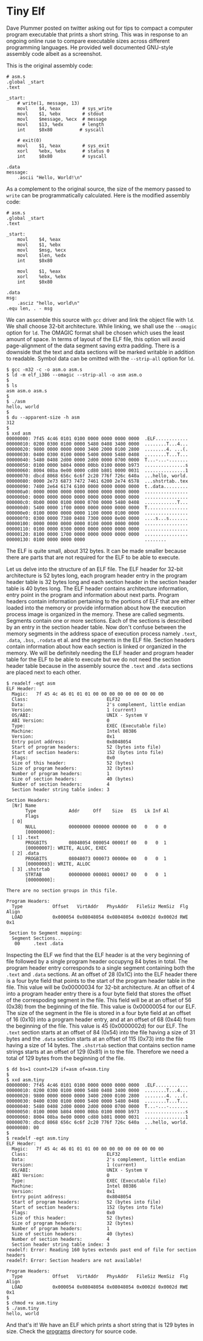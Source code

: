 # Tiny Elf

Dave Plummer posted on twitter asking out for tips to compact a computer program executable that prints a short string. This was in response to an ongoing online ruse to compare executable sizes across different programming languages. He provided well documented GNU-style assembly code albeit as a screenshot.

This is the original assembly code:

```assembly
# asm.s
.global _start
.text

_start:
    # write(1, message, 13)
    movl    $4, %eax        # sys_write
    movl    $1, %ebx        # stdout
    movl    $message, %ecx  # message
    movl    $13, %edx       # length
    int     $0x80          # syscall

    # exit(0)
    movl    $1, %eax        # sys_exit
    xorl    %ebx, %ebx      # status 0
    int     $0x80           # syscall

.data
message:
    .ascii "Hello, World!\n"
```

As a complement to the original source, the size of the memory passed to `write` can be programmatically calculated. Here is the modified assembly code:

```assembly
# asm.s
.global _start
.text

_start:
    movl    $4, %eax
    movl    $1, %ebx
    movl    $msg, %ecx
    movl    $len, %edx
    int     $0x80

    movl    $1, %eax
    xorl    %ebx, %ebx
    int     $0x80

.data
msg:
    .asciz "hello, world\n"
.equ len, . - msg
```

We can assemble this source with `gcc` driver and link the object file with `ld`. We shall choose 32-bit architecture. While linking, we shall use the `--omagic` option for `ld`. The OMAGIC format shall be chosen which uses the least amount of space. In terms of layout of the ELF file, this option will avoid page-alignment of the data segment saving extra padding. There is a downside that the text and data sections will be marked writable in addition to readable. Symbol data can be omitted with the `--strip-all` option for `ld`.

```
$ gcc -m32 -c -o asm.o asm.s
$ ld -m elf_i386 --omagic --strip-all -o asm asm.o
$
$ ls
asm asm.o asm.s
$
$ ./asm
hello, world
$
$ du --apparent-size -h asm
312
$
$ xxd asm
00000000: 7f45 4c46 0101 0100 0000 0000 0000 0000  .ELF............
00000010: 0200 0300 0100 0000 5480 0408 3400 0000  ........T...4...
00000020: 9800 0000 0000 0000 3400 2000 0100 2800  ........4. ...(.
00000030: 0400 0300 0100 0000 5400 0000 5480 0408  ........T...T...
00000040: 5480 0408 2d00 0000 2d00 0000 0700 0000  T...-...-.......
00000050: 0100 0000 b804 0000 00bb 0100 0000 b973  ...............s
00000060: 8004 08ba 0e00 0000 cd80 b801 0000 0031  ...............1
00000070: dbcd 8068 656c 6c6f 2c20 776f 726c 640a  ...hello, world.
00000080: 0000 2e73 6873 7472 7461 6200 2e74 6578  ...shstrtab..tex
00000090: 7400 2e64 6174 6100 0000 0000 0000 0000  t..data.........
000000a0: 0000 0000 0000 0000 0000 0000 0000 0000  ................
000000b0: 0000 0000 0000 0000 0000 0000 0000 0000  ................
000000c0: 0b00 0000 0100 0000 0700 0000 5480 0408  ............T...
000000d0: 5400 0000 1f00 0000 0000 0000 0000 0000  T...............
000000e0: 0100 0000 0000 0000 1100 0000 0100 0000  ................
000000f0: 0300 0000 7380 0408 7300 0000 0e00 0000  ....s...s.......
00000100: 0000 0000 0000 0000 0100 0000 0000 0000  ................
00000110: 0100 0000 0300 0000 0000 0000 0000 0000  ................
00000120: 8100 0000 1700 0000 0000 0000 0000 0000  ................
00000130: 0100 0000 0000 0000                      ........
```

The ELF is quite small, about 312 bytes. It can be made smaller because there are parts that are not required for the ELF to be able to execute. 

Let us delve into the structure of an ELF file. The ELF header for 32-bit architecture is 52 bytes long, each program header entry in the program header table is 32 bytes long and each section header in the section header table is 40 bytes long. The ELF header contains architecture information, entry point in the program and information about next parts. Program headers contain information pertaining to the portions of ELF that are either loaded into the memory or provide information about how the execution process image is organized in the memory. These are called segments. Segments contain one or more sections. Each of the sections is described by an entry in the section header table. Now don't confuse between the memory segments in the address space of execution process namely `.text`, `.data`, `.bss`, `.rodata` et al. and the segments in the ELF file. Section headers contain information about how each section is linked or organized in the memory. We will be definitely needing the ELF header and program header table for the ELF to be able to execute but we do not need the section header table because in the assembly source the `.text` and `.data` sections are placed next to each other.

```
$ readelf -egt asm
ELF Header:
  Magic:   7f 45 4c 46 01 01 01 00 00 00 00 00 00 00 00 00 
  Class:                             ELF32
  Data:                              2's complement, little endian
  Version:                           1 (current)
  OS/ABI:                            UNIX - System V
  ABI Version:                       0
  Type:                              EXEC (Executable file)
  Machine:                           Intel 80386
  Version:                           0x1
  Entry point address:               0x8048054
  Start of program headers:          52 (bytes into file)
  Start of section headers:          152 (bytes into file)
  Flags:                             0x0
  Size of this header:               52 (bytes)
  Size of program headers:           32 (bytes)
  Number of program headers:         1
  Size of section headers:           40 (bytes)
  Number of section headers:         4
  Section header string table index: 3

Section Headers:
  [Nr] Name
       Type            Addr     Off    Size   ES   Lk Inf Al
       Flags
  [ 0] 
       NULL            00000000 000000 000000 00   0   0  0
       [00000000]: 
  [ 1] .text
       PROGBITS        08048054 000054 00001f 00   0   0  1
       [00000007]: WRITE, ALLOC, EXEC
  [ 2] .data
       PROGBITS        08048073 000073 00000e 00   0   0  1
       [00000003]: WRITE, ALLOC
  [ 3] .shstrtab
       STRTAB          00000000 000081 000017 00   0   0  1
       [00000000]: 

There are no section groups in this file.

Program Headers:
  Type           Offset   VirtAddr   PhysAddr   FileSiz MemSiz  Flg Align
  LOAD           0x000054 0x08048054 0x08048054 0x0002d 0x0002d RWE 0x1

 Section to Segment mapping:
  Segment Sections...
   00     .text .data 
```

Inspecting the ELF we find that the ELF header is at the very beginning of file followed by a single program header occupyng 84 bytes in total. The program header entry corresponds to a single segment containing both the `.text` and `.data` sections. At an offset of 28 (0x1C) into the ELF header there is a four byte field that points to the start of the program header table in the file. This value will be 0x00000034 for 32-bit architecture. At an offset of 4 into a program header entry there is a four byte field that stores the offset of the correspoding segment in the file. This field will be at an offset of 56 (0x38) from the beginning of the file. This value is 0x00000054 for our ELF. The size of the segment in the file is stored in a four byte field at an offset of 16 (0x10) into a program header entry, and at an offset of 68 (0x44) from the beginning of the file. This value is 45 (0x0000002d) for our ELF. The `.text` section starts at an offset of 84 (0x54) into the file having a size of 31 bytes and the `.data` section starts at an offset of 115 (0x73) into the file having a size of 14 bytes. The `.shstrtab` section that contains section name strings starts at an offset of 129 (0x81) in to the file. Therefore we need a total of 129 bytes from the beginning of the file. 

```
$ dd bs=1 count=129 if=asm of=asm.tiny
$
$ xxd asm.tiny
00000000: 7f45 4c46 0101 0100 0000 0000 0000 0000  .ELF............
00000010: 0200 0300 0100 0000 5480 0408 3400 0000  ........T...4...
00000020: 9800 0000 0000 0000 3400 2000 0100 2800  ........4. ...(.
00000030: 0400 0300 0100 0000 5400 0000 5480 0408  ........T...T...
00000040: 5480 0408 2d00 0000 2d00 0000 0700 0000  T...-...-.......
00000050: 0100 0000 b804 0000 00bb 0100 0000 b973  ...............s
00000060: 8004 08ba 0e00 0000 cd80 b801 0000 0031  ...............1
00000070: dbcd 8068 656c 6c6f 2c20 776f 726c 640a  ...hello, world.
00000080: 00                                       .
$
$ readelf -egt asm.tiny
ELF Header:
  Magic:   7f 45 4c 46 01 01 01 00 00 00 00 00 00 00 00 00 
  Class:                             ELF32
  Data:                              2's complement, little endian
  Version:                           1 (current)
  OS/ABI:                            UNIX - System V
  ABI Version:                       0
  Type:                              EXEC (Executable file)
  Machine:                           Intel 80386
  Version:                           0x1
  Entry point address:               0x8048054
  Start of program headers:          52 (bytes into file)
  Start of section headers:          152 (bytes into file)
  Flags:                             0x0
  Size of this header:               52 (bytes)
  Size of program headers:           32 (bytes)
  Number of program headers:         1
  Size of section headers:           40 (bytes)
  Number of section headers:         4
  Section header string table index: 3
readelf: Error: Reading 160 bytes extends past end of file for section headers
readelf: Error: Section headers are not available!

Program Headers:
  Type           Offset   VirtAddr   PhysAddr   FileSiz MemSiz  Flg Align
  LOAD           0x000054 0x08048054 0x08048054 0x0002d 0x0002d RWE 0x1
$
$ chmod +x asm.tiny
$ ./asm.tiny
hello, world
```

And that's it! We have an ELF which prints a short string that is 129 bytes in size. Check the [programs](https://github.com/notweerdmonk/notweerdmonk.github.io/tree/master/items/tiny_elf/programs) directory for source code.
